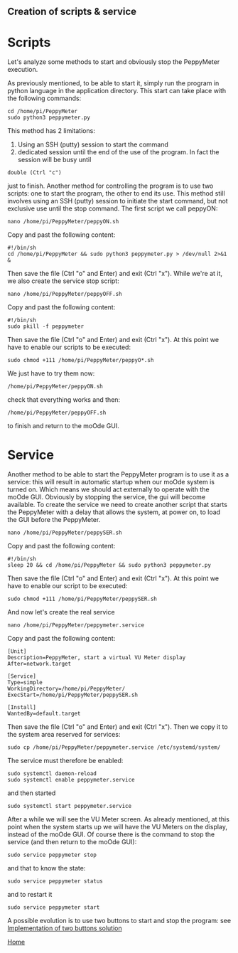 ## Creation of scripts & service

# Scripts
Let's analyze some methods to start and obviously stop the PeppyMeter execution.

As previously mentioned, to be able to start it, simply run the program in python language in the application directory. This start can take place with the following commands:
```
cd /home/pi/PeppyMeter
sudo python3 peppymeter.py
```
This method has 2 limitations:
1. Using an SSH (putty) session to start the command
2. dedicated session until the end of the use of the program. In fact the session will be busy until
```
double (Ctrl "c")
```
just to finish.
Another method for controlling the program is to use two scripts: one to start the program, the other to end its use. This method still involves using an SSH (putty) session to initiate the start command, but not exclusive use until the stop command.
The first script we call peppyON:
```
nano /home/pi/PeppyMeter/peppyON.sh
```
Copy and past the following content:
```
#!/bin/sh
cd /home/pi/PeppyMeter && sudo python3 peppymeter.py > /dev/null 2>&1 &
```
Then save the file (Ctrl "o" and Enter)
and exit (Ctrl "x").
While we're at it, we also create the service stop script:
```
nano /home/pi/PeppyMeter/peppyOFF.sh
```
Copy and past the following content:
```
#!/bin/sh
sudo pkill -f peppymeter
```
Then save the file (Ctrl "o" and Enter)
and exit (Ctrl "x").
At this point we have to enable our scripts to be executed:
```
sudo chmod +111 /home/pi/PeppyMeter/peppyO*.sh
```
We just have to try them now:
```
/home/pi/PeppyMeter/peppyON.sh
```
check that everything works and then:
```
/home/pi/PeppyMeter/peppyOFF.sh
```
to finish and return to the moOde GUI.

# Service
Another method to be able to start the PeppyMeter program is to use it as a service: this will result in automatic startup when our moOde system is turned on. Which means we should act externally to operate with the moOde GUI.
Obviously by stopping the service, the gui will become available.
To create the service we need to create another script that starts the PeppyMeter with a delay that allows the system, at power on, to load the GUI before the PeppyMeter.
```
nano /home/pi/PeppyMeter/peppySER.sh
```
Copy and past the following content:
```
#!/bin/sh
sleep 20 && cd /home/pi/PeppyMeter && sudo python3 peppymeter.py
```
Then save the file (Ctrl "o" and Enter)
and exit (Ctrl "x").
At this point we have to enable our script to be executed:
```
sudo chmod +111 /home/pi/PeppyMeter/peppySER.sh
```
And now let's create the real service
```
nano /home/pi/PeppyMeter/peppymeter.service
```
Copy and past the following content:
```
[Unit]
Description=PeppyMeter, start a virtual VU Meter display
After=network.target

[Service]
Type=simple
WorkingDirectory=/home/pi/PeppyMeter/
ExecStart=/home/pi/PeppyMeter/peppySER.sh

[Install]
WantedBy=default.target

```
Then save the file (Ctrl "o" and Enter)
and exit (Ctrl "x").
Then we copy it to the system area reserved for services:
```
sudo cp /home/pi/PeppyMeter/peppymeter.service /etc/systemd/system/
```
The service must therefore be enabled:
```
sudo systemctl daemon-reload
sudo systemctl enable peppymeter.service
```
and then started
```
sudo systemctl start peppymeter.service
```
After a while we will see the VU Meter screen.
As already mentioned, at this point when the system starts up we will have the VU Meters on the display, instead of the moOde GUI.
Of course there is the command to stop the service (and then return to the moOde GUI):
```
sudo service peppymeter stop
```
and that to know the state:
```
sudo service peppymeter status
```
and to restart it
```
sudo service peppymeter start
```

A possible evolution is to use two buttons to start and stop the program: see [Implementation of two buttons solution](https://github.com/FdeAlexa/PeppyMeter_and_moOde/blob/main/5_Buttons.md)

[Home](https://github.com/FdeAlexa/PeppyMeter_and_moOde/blob/main/README.md) 
